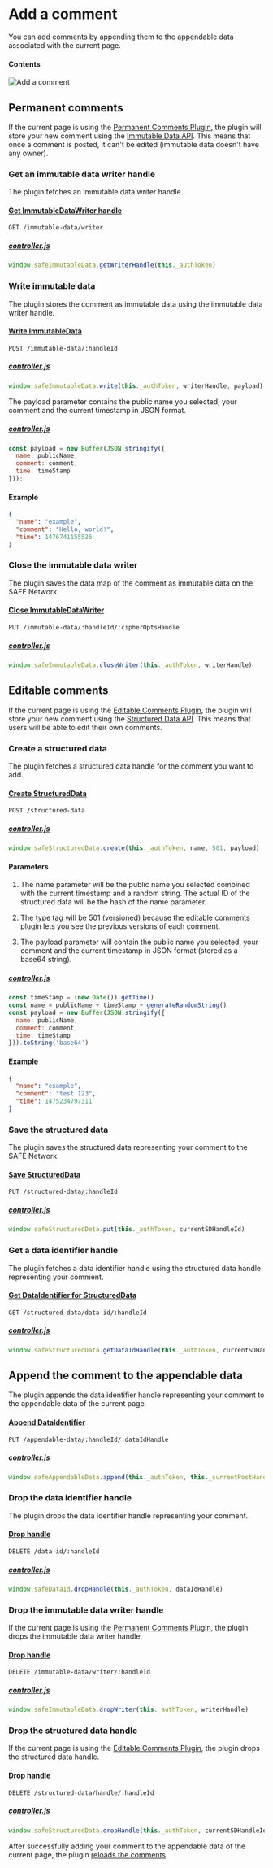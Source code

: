 # Add a comment

You can add comments by appending them to the appendable data associated with the current page.

#### Contents

<!-- toc -->

![Add a comment](img/add-a-comment.png)

## Permanent comments

If the current page is using the [Permanent Comments Plugin](https://github.com/maidsafe/safe_examples/tree/master/permanent_comments_plugin), the plugin will store your new comment using the [Immutable Data API](https://github.com/maidsafe/rfcs/blob/master/text/0042-launcher-api-v0.6/api/immutable_data.md). This means that once a comment is posted, it can't be edited (immutable data doesn't have any owner).

### Get an immutable data writer handle

The plugin fetches an immutable data writer handle.

#### [Get ImmutableDataWriter handle](https://github.com/maidsafe/rfcs/blob/master/text/0042-launcher-api-v0.6/api/immutable_data.md#get-immutabledata-writer)

```
GET /immutable-data/writer
```

##### [controller.js](https://github.com/maidsafe/safe_examples/blob/19cb638c3f02a4b9b9492e44f1527f6010c8e9ba/permanent_comments_plugin/comments/src/controller.js#L214)

```js
window.safeImmutableData.getWriterHandle(this._authToken)
```

### Write immutable data

The plugin stores the comment as immutable data using the immutable data writer handle.

#### [Write ImmutableData](https://github.com/maidsafe/rfcs/blob/master/text/0042-launcher-api-v0.6/api/immutable_data.md#write-immutable-data)

```
POST /immutable-data/:handleId
```

##### [controller.js](https://github.com/maidsafe/safe_examples/blob/19cb638c3f02a4b9b9492e44f1527f6010c8e9ba/permanent_comments_plugin/comments/src/controller.js#L216)

```js
window.safeImmutableData.write(this._authToken, writerHandle, payload)
```

The payload parameter contains the public name you selected, your comment and the current timestamp in JSON format.

##### [controller.js](https://github.com/maidsafe/safe_examples/blob/19cb638c3f02a4b9b9492e44f1527f6010c8e9ba/permanent_comments_plugin/comments/src/controller.js#L206-L210)

```js
const payload = new Buffer(JSON.stringify({
  name: publicName,
  comment: comment,
  time: timeStamp
}));
```

#### Example

```json
{
  "name": "example",
  "comment": "Hello, world!",
  "time": 1476741155526
}
```

### Close the immutable data writer

The plugin saves the data map of the comment as immutable data on the SAFE Network.

#### [Close ImmutableDataWriter](https://github.com/maidsafe/rfcs/blob/master/text/0042-launcher-api-v0.6/api/immutable_data.md#close-immutable-data-writer)

```
PUT /immutable-data/:handleId/:cipherOptsHandle
```

##### [controller.js](https://github.com/maidsafe/safe_examples/blob/19cb638c3f02a4b9b9492e44f1527f6010c8e9ba/permanent_comments_plugin/comments/src/controller.js#L220)

```js
window.safeImmutableData.closeWriter(this._authToken, writerHandle)
```

## Editable comments

If the current page is using the [Editable Comments Plugin](https://github.com/maidsafe/safe_examples/tree/master/editable_comments_plugin), the plugin will store your new comment using the [Structured Data API](https://github.com/maidsafe/rfcs/blob/master/text/0042-launcher-api-v0.6/api/structured_data.md). This means that users will be able to edit their own comments.

### Create a structured data

The plugin fetches a structured data handle for the comment you want to add.

#### [Create StructuredData](https://github.com/maidsafe/rfcs/blob/master/text/0042-launcher-api-v0.6/api/structured_data.md#create)

```
POST /structured-data
```

##### [controller.js](https://github.com/maidsafe/safe_examples/blob/19cb638c3f02a4b9b9492e44f1527f6010c8e9ba/editable_comments_plugin/comments/src/controller.js#L254)

```js
window.safeStructuredData.create(this._authToken, name, 501, payload)
```

#### Parameters

1. The name parameter will be the public name you selected combined with the current timestamp and a random string. The actual ID of the structured data will be the hash of the name parameter.

2. The type tag will be 501 (versioned) because the editable comments plugin lets you see the previous versions of each comment.

3. The payload parameter will contain the public name you selected, your comment and the current timestamp in JSON format (stored as a base64 string).

##### [controller.js](https://github.com/maidsafe/safe_examples/blob/19cb638c3f02a4b9b9492e44f1527f6010c8e9ba/editable_comments_plugin/comments/src/controller.js#L243-L249)

```js
const timeStamp = (new Date()).getTime()
const name = publicName + timeStamp + generateRandomString()
const payload = new Buffer(JSON.stringify({
  name: publicName,
  comment: comment,
  time: timeStamp
})).toString('base64')
```

#### Example

```json
{
  "name": "example",
  "comment": "test 123",
  "time": 1475234797311
}
```

### Save the structured data

The plugin saves the structured data representing your comment to the SAFE Network.

#### [Save StructuredData](https://github.com/maidsafe/rfcs/blob/master/text/0042-launcher-api-v0.6/api/structured_data.md#save-structured-data)

```
PUT /structured-data/:handleId
```

##### [controller.js](https://github.com/maidsafe/safe_examples/blob/19cb638c3f02a4b9b9492e44f1527f6010c8e9ba/editable_comments_plugin/comments/src/controller.js#L256)

```js
window.safeStructuredData.put(this._authToken, currentSDHandleId)
```

### Get a data identifier handle

The plugin fetches a data identifier handle using the structured data handle representing your comment.

#### [Get DataIdentifier for StructuredData](https://github.com/maidsafe/rfcs/blob/master/text/0042-launcher-api-v0.6/api/structured_data.md#get-dataidentifier-handle-for-structured-data)

```
GET /structured-data/data-id/:handleId
```

##### [controller.js](https://github.com/maidsafe/safe_examples/blob/19cb638c3f02a4b9b9492e44f1527f6010c8e9ba/editable_comments_plugin/comments/src/controller.js#L260)

```js
window.safeStructuredData.getDataIdHandle(this._authToken, currentSDHandleId)
```

## Append the comment to the appendable data

The plugin appends the data identifier handle representing your comment to the appendable data of the current page.

#### [Append DataIdentifier](https://github.com/maidsafe/rfcs/blob/master/text/0042-launcher-api-v0.6/api/appendable_data.md#append-data)

```
PUT /appendable-data/:handleId/:dataIdHandle
```

##### [controller.js](https://github.com/maidsafe/safe_examples/blob/19cb638c3f02a4b9b9492e44f1527f6010c8e9ba/permanent_comments_plugin/comments/src/controller.js#L222)

```js
window.safeAppendableData.append(this._authToken, this._currentPostHandleId, dataIdHandle)
```

### Drop the data identifier handle

The plugin drops the data identifier handle representing your comment.

#### [Drop handle](https://github.com/maidsafe/rfcs/blob/master/text/0042-launcher-api-v0.6/api/data_identifier.md#drop-handle)

```
DELETE /data-id/:handleId
```

##### [controller.js](https://github.com/maidsafe/safe_examples/blob/19cb638c3f02a4b9b9492e44f1527f6010c8e9ba/permanent_comments_plugin/comments/src/controller.js#L224)

```js
window.safeDataId.dropHandle(this._authToken, dataIdHandle)
```

### Drop the immutable data writer handle

If the current page is using the [Permanent Comments Plugin](https://github.com/maidsafe/safe_examples/tree/master/permanent_comments_plugin), the plugin drops the immutable data writer handle.

#### [Drop handle](https://github.com/maidsafe/rfcs/blob/master/text/0042-launcher-api-v0.6/api/immutable_data.md#drop-immutable-data-writer)

```
DELETE /immutable-data/writer/:handleId
```

##### [controller.js](https://github.com/maidsafe/safe_examples/blob/19cb638c3f02a4b9b9492e44f1527f6010c8e9ba/permanent_comments_plugin/comments/src/controller.js#L230)

```js
window.safeImmutableData.dropWriter(this._authToken, writerHandle)
```

### Drop the structured data handle

If the current page is using the [Editable Comments Plugin](https://github.com/maidsafe/safe_examples/tree/master/editable_comments_plugin), the plugin drops the structured data handle.

#### [Drop handle](https://github.com/maidsafe/rfcs/blob/master/text/0042-launcher-api-v0.6/api/structured_data.md#drop-handle)

```
DELETE /structured-data/handle/:handleId
```

##### [controller.js](https://github.com/maidsafe/safe_examples/blob/19cb638c3f02a4b9b9492e44f1527f6010c8e9ba/editable_comments_plugin/comments/src/controller.js#L267)

```js
window.safeStructuredData.dropHandle(this._authToken, currentSDHandleId)
```

After successfully adding your comment to the appendable data of the current page, the plugin [reloads the comments](fetch-comments.md).
